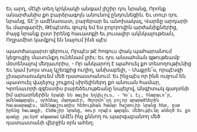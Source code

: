 
Եւ արդ, մէկի տեղ կրկնակի անգամ յիշիր դու
նրանց,
Որոնք անարժանիս քո բարձրագոյն անունով
ընդունեցին.
Եւ տուր դու նրանց, Տէ՜ր ամէնառատ, բարերար եւ
անոխակալ,
Վարձը արդարի եւ մարգարէի,
Թէպէտեւ զուրկ եմ ես բոլորովին արժանիքներից,
Բայց նրանք ըստ իրենց հաւատքի եւ յուսալիր
ակնկալութեան,
Ողջամիտ կամքով են նայում ինձ պէս


պատժապարտ գերուս,
Որպէս թէ հոգուս փակ պահարանում կեցուցիչ
մասունքդ ունենամ լրիւ:
Եւ դու անսահման գթութեամբ մօտենալով
մեղաւորիս, -
Որ անկարող է պահուել քո տեսողութիւնից
Եւ կամ խոյս տալ կշեռքից ուղիղ, անխաբելի, -
Մաքրե՜ս, որպէսզի չխայտառակուեմ մեծ
դատաստանում:
Եւ ինչպէս որ ինձ ուզում են պատուել վայելուչ
շուքով սիրելիներդ քո անուան համար,
Կրոնաւորի զգեստիս բարեձեւութեանը նայելով,
Անգիտակ գաղտնի իմ արատներին` երանի են
տալիս եղկելուս, -
Դո՛ւ էլ, հնարաւո՜ր, ամենապարգեւ, օրհնեալ
մարդասէր,
Ողորմո՜ղդ բոլոր արարածներին հաւասարապէս,
Ամենաթշուառիս հեծութեան համար հաշտուիր
նրանց հետ, ըստ իրենց հաւատքի,
Ընծայիր նրանց, տուր որպէս պարգեւ մեծութիւնդ
անեղծ
Եւ քո պսակը յաւերժ անթառամ`
Ամէն ինչ քննող ու պարզաբանող մեծ
դատաստանի վերջին օրն ահեղ:

